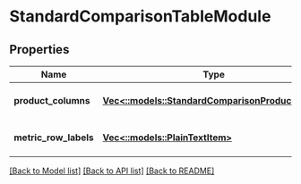 # StandardComparisonTableModule

## Properties
Name | Type | Description | Notes
------------ | ------------- | ------------- | -------------
**product_columns** | [**Vec<::models::StandardComparisonProductBlock>**](StandardComparisonProductBlock.md) |  | [optional] [default to null]
**metric_row_labels** | [**Vec<::models::PlainTextItem>**](PlainTextItem.md) |  | [optional] [default to null]

[[Back to Model list]](../README.md#documentation-for-models) [[Back to API list]](../README.md#documentation-for-api-endpoints) [[Back to README]](../README.md)


